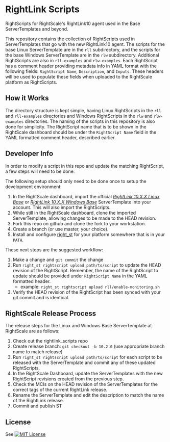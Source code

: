 RightLink Scripts
=================

RightScripts for RightScale's RightLink10 agent used in the Base ServerTemplates and beyond.

This repository contains the collection of RightScripts used in ServerTemplates that go with
the new RightLink10 agent. The scripts for the base Linux ServerTemplate are in the
`rll` subdirectory, and the scripts for the base Windows ServerTemplate are in the `rlw`
subdirectory. Additional RightScripts are also in `rll-examples` and `rlw-examples`.  Each
RightScript has a comment header providing metadata info in YAML format with the following
fields: `RightScript Name`, `Description`, and `Inputs`. These headers will be used
to populate these fields when uploaded to the RightScale platform as RightScripts.

How it Works
------------
The directory structure is kept simple, having Linux RightScripts in the `rll` and `rll-examples`
directories and Windows RightScripts in the `rlw` and `rlw-examples` directories.  The naming of
the scripts in this repository is also done for simplicity. The RightScript name that is to be
shown in the RightScale dashboard should be under the `RightScript Name` field in the YAML
formatted comment header, described earlier.

Developer Info
--------------
In order to modify a script in this repo and update the matching RightScript, a few steps will need
to be done.

The following setup should only need to be done once to setup the development environment:

1. In the RightScale dashboard, import the official [_RightLink 10.X.X Linux Base_](https://www.rightscale.com/library/server_templates/RightLink-10/lineage/53250) or [_RightLink 10.X.X Windows Base_](https://www.rightscale.com/library/server_templates/RightLink-10/lineage/55964) ServerTemplate into your account. This will also import the RightScripts.
2. While still in the RightScale dashboard, clone the imported ServerTemplate, allowing changes to be made to the HEAD revision.
3. Fork this repo on github and clone the fork to your workstation.
4. Create a branch (or use master, your choice).
5. Install and configure [right_st](https://github.com/rightscale/right_st#installation) for your platform somewhere that is in your `PATH`.

These next steps are the suggested workflow:

1. Make a change and `git commit` the change
2. Run `right_st rightscript upload path/to/script` to update the HEAD revision of the RightScript. Remember, the name
   of the RightScript to update should be provided under `RightScript Name` in the YAML formatted header.
   * example: `right_st rightscript upload rll/enable-monitoring.sh`
3. Verify the HEAD revision of the RightScript has been synced with your git commit and is identical.

RightScale Release Process
--------------------------
The release steps for the Linux and Windows Base ServerTemplate at RightScale are as follows:

1. Check out the rightlink_scripts repo
2. Create release branch: `git checkout -b 10.2.0` (use appropriate branch name to match release)
3. Run `right_st rightscript upload path/to/script` for each script to be released with the ServerTemplate and commit
   any of these updated RightScripts.
4. In the RightScale Dashboard, update the ServerTemplates with the new RightScript revisions created from the previous step.
5. Check the MCIs on the HEAD revision of the ServerTemplates for the correct tags of the current RightLink release.
6. Rename the ServerTemplate and edit the description to match the name of the RightLink release.
7. Commit and publish ST

License
-------
See [![MIT License](http://img.shields.io/:license-mit-blue.svg)](LICENSE)
